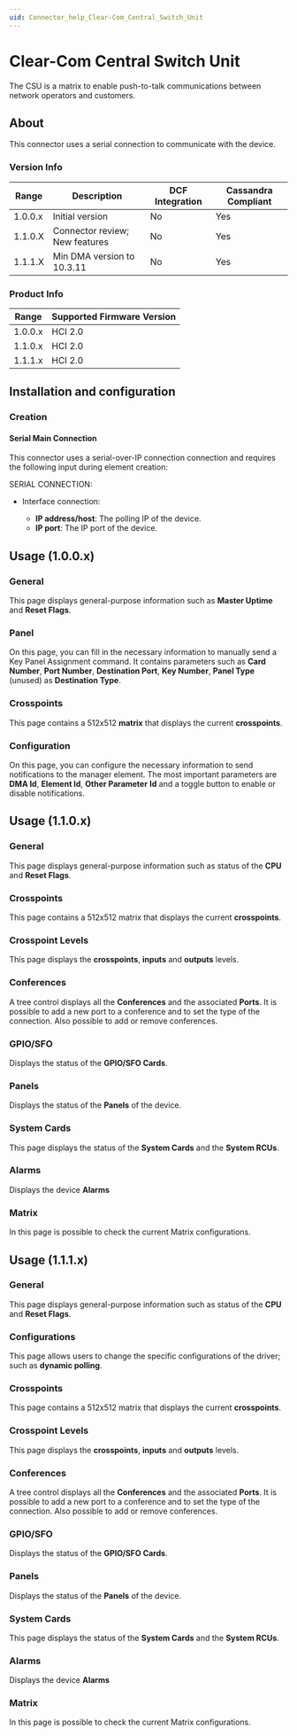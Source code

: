 ```yaml
---
uid: Connector_help_Clear-Com_Central_Switch_Unit
---
```


# Clear-Com Central Switch Unit

The CSU is a matrix to enable push-to-talk communications between network operators and customers.

## About

This connector uses a serial connection to communicate with the device.

### Version Info

| **Range** | **Description**             | **DCF Integration** | **Cassandra Compliant** |
|------------------|-----------------------------|---------------------|-------------------------|
| 1.0.0.x          | Initial version             | No                  | Yes                     |
| 1.1.0.X          | Connector review; New features | No                  | Yes                     |
| 1.1.1.X          | Min DMA version to 10.3.11 | No                  | Yes                     |

### Product Info

| Range | Supported Firmware Version |
|------------------|-----------------------------|
| 1.0.0.x          | HCI 2.0                     |
| 1.1.0.x          | HCI 2.0                     |
| 1.1.1.x          | HCI 2.0                     |

## Installation and configuration

### Creation

#### Serial Main Connection

This connector uses a serial-over-IP connection connection and requires the following input during element creation:

SERIAL CONNECTION:

- Interface connection:

  - **IP address/host**: The polling IP of the device.
  - **IP port**: The IP port of the device.

## Usage (1.0.0.x)

### General

This page displays general-purpose information such as **Master Uptime** and **Reset Flags**.

### Panel

On this page, you can fill in the necessary information to manually send a Key Panel Assignment command. It contains parameters such as **Card Number**, **Port Number**, **Destination Port**, **Key Number**, **Panel Type** (unused) as **Destination Type**.

### Crosspoints

This page contains a 512x512 **matrix** that displays the current **crosspoints**.

### Configuration

On this page, you can configure the necessary information to send notifications to the manager element. The most important parameters are **DMA Id**, **Element Id**, **Other Parameter** **Id** and a toggle button to enable or disable notifications.

## Usage (1.1.0.x)

### General

This page displays general-purpose information such as status of the **CPU** and **Reset Flags**.

### Crosspoints

This page contains a 512x512 matrix that displays the current **crosspoints**.

### Crosspoint Levels

This page displays the **crosspoints**, **inputs** and **outputs** levels.

### Conferences

A tree control displays all the **Conferences** and the associated **Ports**. It is possible to add a new port to a conference and to set the type of the connection. Also possible to add or remove conferences.

### GPIO/SFO

Displays the status of the **GPIO/SFO Cards**.

### Panels

Displays the status of the **Panels** of the device.

### System Cards

This page displays the status of the **System Cards** and the **System RCUs**.

### Alarms

Displays the device **Alarms**

### Matrix

In this page is possible to check the current Matrix configurations.

## Usage (1.1.1.x)

### General

This page displays general-purpose information such as status of the **CPU** and **Reset Flags**.

### Configurations

This page allows users to change the specific configurations of the driver; such as **dynamic polling**. 

### Crosspoints

This page contains a 512x512 matrix that displays the current **crosspoints**.

### Crosspoint Levels

This page displays the **crosspoints**, **inputs** and **outputs** levels.

### Conferences

A tree control displays all the **Conferences** and the associated **Ports**. It is possible to add a new port to a conference and to set the type of the connection. Also possible to add or remove conferences.

### GPIO/SFO

Displays the status of the **GPIO/SFO Cards**.

### Panels

Displays the status of the **Panels** of the device.

### System Cards

This page displays the status of the **System Cards** and the **System RCUs**.

### Alarms

Displays the device **Alarms**

### Matrix

In this page is possible to check the current Matrix configurations.

